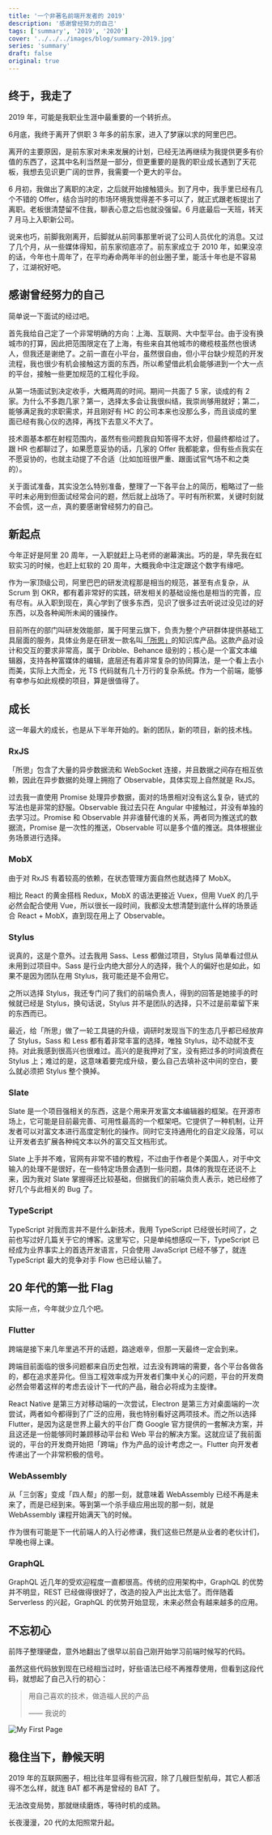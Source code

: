 ```yaml
---
title: '一个非著名前端开发者的 2019'
description: '感谢曾经努力的自己'
tags: ['summary', '2019', '2020']
cover: '../../../images/blog/summary-2019.jpg'
series: 'summary'
draft: false
original: true
---
```


## 终于，我走了

2019 年，可能是我职业生涯中最重要的一个转折点。

6月底，我终于离开了供职 3 年多的前东家，进入了梦寐以求的阿里巴巴。

离开的主要原因，是前东家对未来发展的计划，已经无法再继续为我提供更多有价值的东西了，这其中名利当然是一部分，但更重要的是我的职业成长遇到了天花板，我想去见识更广阔的世界，我需要一个更大的平台。

6 月初，我做出了离职的决定，之后就开始接触猎头。到了月中，我手里已经有几个不错的 Offer，结合当时的市场环境我觉得差不多可以了，就正式跟老板提出了离职。老板很清楚留不住我，聊表心意之后也就没强留。6 月底最后一天班，转天 7 月马上入职新公司。

说来也巧，前脚我刚离开，后脚就从前同事那里听说了公司人员优化的消息。又过了几个月，从一些媒体得知，前东家彻底凉了。前东家成立于 2010 年，如果没凉的话，今年也十周年了，在平均寿命两年半的创业圈子里，能活十年也是不容易了，江湖祝好吧。

## 感谢曾经努力的自己

简单说一下面试的经过吧。

首先我给自己定了一个非常明确的方向：上海、互联网、大中型平台。由于没有换城市的打算，因此把范围限定在了上海，有些来自其他城市的橄榄枝虽然也很诱人，但我还是谢绝了。之前一直在小平台，虽然很自由，但小平台缺少规范的开发流程，我也很少有机会接触这方面的东西，所以希望借此机会能够进到一个大一点的平台，接触一些更加规范的工程化手段。

从第一场面试到决定收手，大概两周的时间。期间一共面了 5 家，谈成的有 2 家。为什么不多跑几家？第一，选择太多会让我很纠结，我崇尚够用就好；第二，能够满足我的求职需求，并且刚好有 HC 的公司本来也没那么多，而且谈成的里面已经有我心仪的选择，再找下去意义不大了。

技术面基本都在射程范围内，虽然有些问题我自知答得不太好，但最终都给过了。跟 HR 也都聊过了，如果愿意妥协的话，几家的 Offer 我都能拿，但有些点我实在不愿妥协的，也就主动提了不合适（比如加班很严重、跟面试官气场不和之类的）。

关于面试准备，其实没怎么特别准备，整理了一下各平台上的简历，粗略过了一些平时未必用到但面试经常会问的题，然后就上战场了。平时有所积累，关键时刻就不会慌，这一点，真的要感谢曾经努力的自己。

## 新起点

今年正好是阿里 20 周年，一入职就赶上马老师的谢幕演出。巧的是，早先我在虹软实习的时候，也赶上虹软的 20 周年，大概我命中注定跟这个数字有缘吧。

作为一家顶级公司，阿里巴巴的研发流程那是相当的规范，甚至有点复杂，从 Scrum 到 OKR，都有着非常好的实践，研发相关的基础设施也是相当的完善，应有尽有。从入职到现在，真心学到了很多东西，见识了很多过去听说过没见过的好东西，以及各种闻所未闻的骚操作。

目前所在的部门叫研发效能部，属于阿里云旗下，负责为整个产研群体提供基础工具层面的服务，具体业务是在研发一款名叫[「所思」](https://suosi.teambition.net)的知识库产品。这款产品对设计和交互的要求非常高，属于 Dribble、Behance 级别的；核心是一个富文本编辑器，支持各种富媒体的编辑，底层还有着非常复杂的协同算法，是一个看上去小而美，实际上大而全，光 TS 代码就有几十万行的复杂系统。作为一个前端，能够有幸参与如此规模的项目，算是很值得了。

## 成长

这一年最大的成长，也是从下半年开始的。新的团队，新的项目，新的技术栈。

### RxJS

「所思」包含了大量的异步数据流和 WebSocket 连接，并且数据之间存在相互依赖，因此在异步数据的处理上拥抱了 Observable，具体实现上自然就是 RxJS。

过去我一直使用 Promise 处理异步数据，面对的场景相对没有这么复杂，链式的写法也是非常的舒服。Observable 我过去只在 Angular 中接触过，并没有单独的去学习过。Promise 和 Observable 并非谁替代谁的关系，两者同为推送式的数据流，Promise 是一次性的推送，Observable 可以是多个值的推送。具体根据业务场景进行选择。

### MobX

由于对 RxJS 有着较高的依赖，在状态管理方面自然也就选择了 MobX。

相比 React 的黄金搭档 Redux，MobX 的语法更接近 Vuex，但用 VueX 的几乎必然会配合使用 Vue，所以很长一段时间，我都没太想清楚到底什么样的场景适合 React + MobX，直到现在用上了 Observable。

### Stylus

说真的，这是个意外。过去我用 Sass、Less 都做过项目，Stylus 简单看过但从未用到过项目中。Sass 是行业内绝大部分人的选择，我个人的偏好也是如此，如果不是因为团队在用 Stylus，我可能还是不会用它。

之所以选择 Stylus，我还专门问了我们的前端负责人，得到的回答是她接手的时候就已经是 Stylus，换句话说，Stylus 并不是团队的选择，只不过是前辈留下来的东西而已。

最近，给「所思」做了一轮工具链的升级，调研时发现当下的生态几乎都已经放弃了 Stylus，Sass 和 Less 都有着非常丰富的选择，唯独 Stylus，动不动就不支持。对此我感到很高兴也很难过。高兴的是我押对了宝，没有把过多的时间浪费在 Stylus 上；难过的是，这意味着要完成升级，要么自己去填补这中间的空白，要么就必须把 Stylus 整个换掉。

### Slate

Slate 是一个项目强相关的东西，这是个用来开发富文本编辑器的框架。在开源市场上，它可能是目前最完善、可用性最高的一个框架吧。它提供了一种机制，让开发者可以对富文本进行高度定制化的操作。同时它支持通用化的自定义段落，可以让开发者去扩展各种纯文本以外的富交互文档形式。

Slate 上手并不难，官网有非常不错的教程，不过由于作者是个美国人，对于中文输入的处理不是很好，在一些特定场景会遇到一些问题，具体的我现在还说不上来，因为我对 Slate 掌握得还比较基础，但据我们的前端负责人表示，她已经修了好几个与此相关的 Bug 了。

### TypeScript

TypeScript 对我而言并不是什么新技术，我用 TypeScript 已经很长时间了，之前也写过好几篇关于它的博客。这里写它，只是单纯想感叹一下，TypeScript 已经成为业界事实上的首选开发语言，只会使用 JavaScript 已经不够了，就连 TypeScript 最大的竞争对手 Flow 也已经认输了。

## 20 年代的第一批 Flag

实际一点，今年就少立几个吧。

### Flutter

跨端是接下来几年里逃不开的话题，路途艰辛，但那一天最终一定会到来。

跨端目前面临的很多问题都来自历史包袱，过去没有跨端的需要，各个平台各做各的，都在追求差异化。但当工程效率成为开发者们集中关心的问题，平台的开发商必然会带着这样的考虑去设计下一代的产品，融合必将成为主旋律。

React Native 是第三方对移动端的一次尝试，Electron 是第三方对桌面端的一次尝试，两者如今都得到了广泛的应用，我也特别看好这两项技术。而之所以选择 Flutter，是因为这是世界上最大的平台厂商 Google 官方提供的一套解决方案，并且这还是一份能够同时兼顾移动平台和 Web 平台的解决方案。这就应证了我前面说的，平台的开发商开始把「跨端」作为产品的设计考虑之一。Flutter 向开发者传递出了一个非常积极的信号。

### WebAssembly

从「三剑客」变成「四人帮」的那一刻，就意味着 WebAssembly 已经不再是未来了，而是已经到来。等到第一个杀手级应用出现的那一刻，就是 WebAssembly 课程开始满天飞的时候。

作为很有可能是下一代前端人的入行必修课，我们这些已然是从业者的老伙计们，早晚也得上课。

### GraphQL

GraphQL 近几年的受欢迎程度一直都很高。传统的应用架构中，GraphQL 的优势并不明显，REST 已经做得很好了，改造的投入产出比太低了。而伴随着 Serverless 的兴起，GraphQL 的优势开始显现，未来必然会有越来越多的应用。

## 不忘初心

前阵子整理硬盘，意外地翻出了很早以前自己刚开始学习前端时候写的代码。

虽然这些代码放到现在已经相当过时，好些语法已经不再推荐使用，但看到这段代码，就想起了自己入行的初心：

> 用自己喜欢的技术，做造福人民的产品
>
> —— 我说的

![My First Page](../../../images/blog/summary-2019/my-first-page.png)

## 稳住当下，静候天明

2019 年的互联网圈子，相比往年显得有些沉寂，除了几艘巨型航母，其它人都活得不怎么样，就连 BAT 都不再是曾经的 BAT 了。

无法改变局势，那就继续磨炼，等待时机的成熟。

长夜漫漫，20 代的太阳照常升起。
